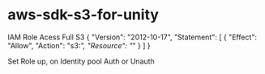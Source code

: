 # aws-sdk-s3-for-unity

IAM Role Acess Full S3
{
    "Version": "2012-10-17",
    "Statement": [
        {
            "Effect": "Allow",
            "Action": "s3:*",
            "Resource": "*"
        }
    ]
}

Set Role up, on Identity pool Auth or Unauth
